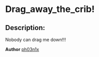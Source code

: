 
# Drag_away_the_crib!
## Description:
Nobody can drag me down!!!

**Author**
[ph03n1x](https://twitter.com/MeenakshiSl1)


